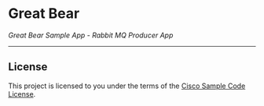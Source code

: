 # Great Bear

*Great Bear Sample App - Rabbit MQ Producer App*

---

## License

This project is licensed to you under the terms of the [Cisco Sample
Code License](./LICENSE).

